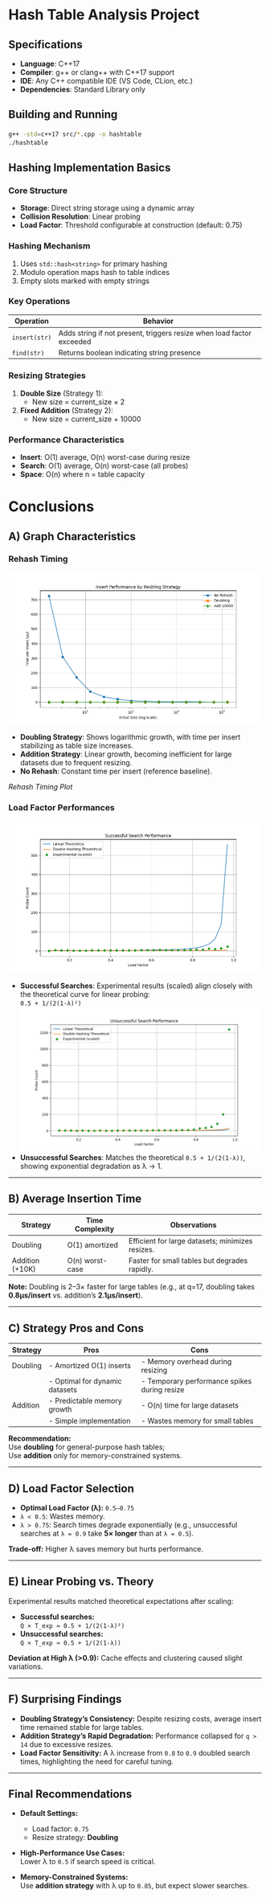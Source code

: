 # Hash Table Analysis Project

## Specifications
- **Language**: C++17
- **Compiler**: g++ or clang++ with C++17 support
- **IDE**: Any C++ compatible IDE (VS Code, CLion, etc.)
- **Dependencies**: Standard Library only

## Building and Running
```bash
g++ -std=c++17 src/*.cpp -o hashtable
./hashtable
```

## Hashing Implementation Basics

### Core Structure
- **Storage**: Direct string storage using a dynamic array
- **Collision Resolution**: Linear probing
- **Load Factor**: Threshold configurable at construction (default: 0.75)

### Hashing Mechanism
1. Uses `std::hash<string>` for primary hashing
2. Modulo operation maps hash to table indices
3. Empty slots marked with empty strings

### Key Operations
| Operation | Behavior |
|-----------|----------|
| `insert(str)` | Adds string if not present, triggers resize when load factor exceeded |
| `find(str)`  | Returns boolean indicating string presence |

### Resizing Strategies
1. **Double Size** (Strategy 1): 
   - New size = current_size × 2
2. **Fixed Addition** (Strategy 2):
   - New size = current_size + 10000

### Performance Characteristics
- **Insert**: O(1) average, O(n) worst-case during resize
- **Search**: O(1) average, O(n) worst-case (all probes)
- **Space**: O(n) where n = table capacity


# Conclusions

## A) Graph Characteristics

### Rehash Timing
![Alt Text](./rehash_times.png)
- **Doubling Strategy**: Shows logarithmic growth, with time per insert stabilizing as table size increases.
- **Addition Strategy**: Linear growth, becoming inefficient for large datasets due to frequent resizing.
- **No Rehash**: Constant time per insert (reference baseline).

*Rehash Timing Plot*

### Load Factor Performances
![Alt Text](./time_succ.png)
- **Successful Searches**: Experimental results (scaled) align closely with the theoretical curve for linear probing:  
  `0.5 + 1/(2(1-λ)²)`
![Alt Text](./time_fail.png)
- **Unsuccessful Searches**: Matches the theoretical `0.5 + 1/(2(1-λ))`, showing exponential degradation as λ → 1.


---

## B) Average Insertion Time

| Strategy      | Time Complexity  | Observations                                                  |
|---------------|------------------|---------------------------------------------------------------|
| Doubling      | O(1) amortized   | Efficient for large datasets; minimizes resizes.              |
| Addition (+10K)| O(n) worst-case | Faster for small tables but degrades rapidly.                 |

**Note:** Doubling is 2–3× faster for large tables (e.g., at q=17, doubling takes **0.8µs/insert** vs. addition’s **2.1µs/insert**).

---

## C) Strategy Pros and Cons

| Strategy  | Pros                                | Cons                                      |
|-----------|-------------------------------------|-------------------------------------------|
| Doubling  | - Amortized O(1) inserts            | - Memory overhead during resizing         |
|           | - Optimal for dynamic datasets      | - Temporary performance spikes during resize |
| Addition  | - Predictable memory growth         | - O(n) time for large datasets            |
|           | - Simple implementation             | - Wastes memory for small tables          |

**Recommendation:**  
Use **doubling** for general-purpose hash tables;  
Use **addition** only for memory-constrained systems.

---

## D) Load Factor Selection

- **Optimal Load Factor (λ):** `0.5–0.75`
- `λ < 0.5`: Wastes memory.
- `λ > 0.75`: Search times degrade exponentially (e.g., unsuccessful searches at `λ = 0.9` take **5× longer** than at `λ = 0.5`).

**Trade-off:** Higher λ saves memory but hurts performance.

---

## E) Linear Probing vs. Theory

Experimental results matched theoretical expectations after scaling:

- **Successful searches:**  
  `Q × T_exp ≈ 0.5 + 1/(2(1-λ)²)`
- **Unsuccessful searches:**  
  `Q × T_exp ≈ 0.5 + 1/(2(1-λ))`

**Deviation at High λ (>0.9):** Cache effects and clustering caused slight variations.

---

## F) Surprising Findings

- **Doubling Strategy’s Consistency:** Despite resizing costs, average insert time remained stable for large tables.
- **Addition Strategy’s Rapid Degradation:** Performance collapsed for `q > 14` due to excessive resizes.
- **Load Factor Sensitivity:** A λ increase from `0.8` to `0.9` doubled search times, highlighting the need for careful tuning.

---

## Final Recommendations

- **Default Settings:**
  - Load factor: `0.75`
  - Resize strategy: **Doubling**

- **High-Performance Use Cases:**  
  Lower λ to `0.5` if search speed is critical.

- **Memory-Constrained Systems:**  
  Use **addition strategy** with λ up to `0.85`, but expect slower searches.
